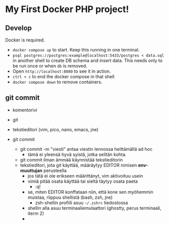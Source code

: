 # My First Docker PHP project!

## Develop

Docker is required.

- `docker compose up` to start. Keep this running in one terminal.
- `psql postgres://postgres:example@localhost:5433/postgres < data.sql` in another shell to create DB schema and insert data. This needs only to be run once or when `db` is removed.
- Open `http://localhost:8080` to see it in action.
- `ctrl + c` to end the docker compose in that shell
- `docker compose down` to remove containers.

## git commit

- komentorivi
- git
- tekstieditori (vim, pico, nano, emacs, jne)

- git commit
  - git commit -m "viesti" antaa viestin lennossa heittämällä ad hoc
    - tämä ei yleensä hyvä syistä, jotka selitän kohta.
  - git commit ilman ämmää käynnistää tekstieditorin
  - tekstieditori, jota git käyttää, määräytyy EDITOR nimisen **env-muuttujan** perusteella
    - jos tätä ei ole erikseen määrittänyt, vim aktivoituu usein
    - vimiä pitää osata käyttää tai sieltä täytyy osata paeta
      - :q!
    - se, miten EDITOR konffataan niin, että kone sen myöhemmin muistaa, riippuu shellistä (bash, zsh, jne)
      - zsh-shellin profiili asuu `~/.zshrc` tiedostossa
    - shellin alla asuu terminaaliemulaattori (ghostty, perus terminaali, iterm 2)
    -
